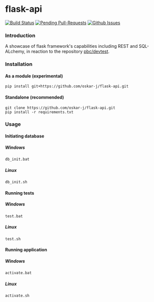 flask-api
=======

[![Build Status](https://travis-ci.org/oskar-j/flask-api.svg?branch=master)](https://travis-ci.org/oskar-j/flask-api)
[![Pending Pull-Requests](http://githubbadges.herokuapp.com/oskar-j/flask-api/pulls.svg?style=flat)](https://github.com/oskar-j/flask-api/pulls)
[![Github Issues](http://githubbadges.herokuapp.com/oskar-j/flask-api/issues.svg)](https://github.com/oskar-j/flask-api/issues)

### Introduction

A showcase of flask framework's capabilities including REST and SQL-ALchemy, in reaction to the repository [pbc/devtest](https://github.com/pbc/devtest).

### Installation

#### As a module (experimental)

```
pip install git+https://github.com/oskar-j/flask-api.git
```

#### Standalone (recommended)

```
git clone https://github.com/oskar-j/flask-api.git
pip install -r requirements.txt
```

### Usage

#### Initiating database

##### Windows

```
db_init.bat
```

##### Linux

```
db_init.sh
```

#### Running tests

##### Windows

```
test.bat
```

##### Linux

```
test.sh
```

#### Running application

##### Windows

```
activate.bat
```

##### Linux

```
activate.sh
```

